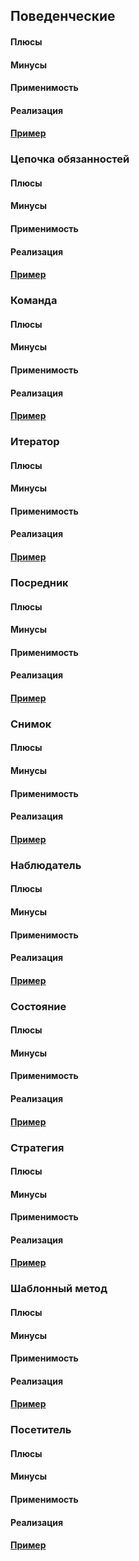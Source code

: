 ## Поведенческие

#### Плюсы
#### Минусы
#### Применимость
#### Реализация
#### [Пример]()

### Цепочка обязанностей

#### Плюсы
#### Минусы
#### Применимость
#### Реализация
#### [Пример]()

### Команда

#### Плюсы
#### Минусы
#### Применимость
#### Реализация
#### [Пример]()

### Итератор

#### Плюсы
#### Минусы
#### Применимость
#### Реализация
#### [Пример]()

### Посредник

#### Плюсы
#### Минусы
#### Применимость
#### Реализация
#### [Пример]()

### Снимок

#### Плюсы
#### Минусы
#### Применимость
#### Реализация
#### [Пример]()

### Наблюдатель

#### Плюсы
#### Минусы
#### Применимость
#### Реализация
#### [Пример]()

### Состояние

#### Плюсы
#### Минусы
#### Применимость
#### Реализация
#### [Пример]()

### Стратегия

#### Плюсы
#### Минусы
#### Применимость
#### Реализация
#### [Пример]()

### Шаблонный метод

#### Плюсы
#### Минусы
#### Применимость
#### Реализация
#### [Пример]()

### Посетитель

#### Плюсы
#### Минусы
#### Применимость
#### Реализация
#### [Пример]()
